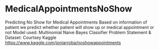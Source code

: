 # MedicalAppointmentsNoShow
Predicting No Show for Medical Appointments
Based on information of patient we predict whether patient will show up or medical appointment or not
Model used: Multinomial Naive Bayes Classifier
Problem Statement & Dataset: Courtsey Kaggle https://www.kaggle.com/joniarroba/noshowappointments
